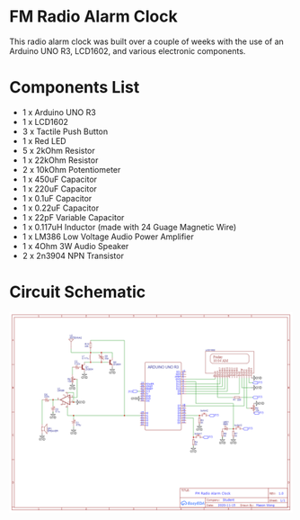 # FM Radio Alarm Clock 
This radio alarm clock was built over a couple of weeks with the use of an Arduino UNO R3, LCD1602, and various electronic components. 

# Components List
* 1 x Arduino UNO R3
* 1 x LCD1602
* 3 x Tactile Push Button
* 1 x Red LED
* 5 x 2kOhm Resistor
* 1 x 22kOhm Resistor
* 2 x 10kOhm Potentiometer
* 1 x 450uF Capacitor
* 1 x 220uF Capacitor
* 1 x 0.1uF Capacitor
* 1 x 0.22uF Capacitor
* 1 x 22pF Variable Capacitor
* 1 x 0.117uH Inductor (made with 24 Guage Magnetic Wire)
* 1 x LM386 Low Voltage Audio Power Amplifier
* 1 x 4Ohm 3W Audio Speaker
* 2 x 2n3904 NPN Transistor

# Circuit Schematic
![FMradio_alarmclock_schematic showcase](Screenshots/FMradio_alarmclock_schematic.png)
